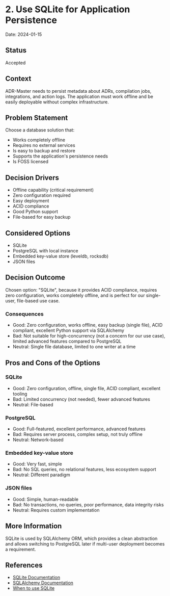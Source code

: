# 2. Use SQLite for Application Persistence

Date: 2024-01-15

## Status

Accepted

## Context

ADR-Master needs to persist metadata about ADRs, compilation jobs, integrations, and action logs. The application must work offline and be easily deployable without complex infrastructure.

## Problem Statement

Choose a database solution that:
- Works completely offline
- Requires no external services
- Is easy to backup and restore
- Supports the application's persistence needs
- Is FOSS licensed

## Decision Drivers

* Offline capability (critical requirement)
* Zero configuration required
* Easy deployment
* ACID compliance
* Good Python support
* File-based for easy backup

## Considered Options

* SQLite
* PostgreSQL with local instance
* Embedded key-value store (leveldb, rocksdb)
* JSON files

## Decision Outcome

Chosen option: "SQLite", because it provides ACID compliance, requires zero configuration, works completely offline, and is perfect for our single-user, file-based use case.

### Consequences

* Good: Zero configuration, works offline, easy backup (single file), ACID compliant, excellent Python support via SQLAlchemy
* Bad: Not suitable for high-concurrency (not a concern for our use case), limited advanced features compared to PostgreSQL
* Neutral: Single file database, limited to one writer at a time

## Pros and Cons of the Options

### SQLite

* Good: Zero configuration, offline, single file, ACID compliant, excellent tooling
* Bad: Limited concurrency (not needed), fewer advanced features
* Neutral: File-based

### PostgreSQL

* Good: Full-featured, excellent performance, advanced features
* Bad: Requires server process, complex setup, not truly offline
* Neutral: Network-based

### Embedded key-value store

* Good: Very fast, simple
* Bad: No SQL queries, no relational features, less ecosystem support
* Neutral: Different paradigm

### JSON files

* Good: Simple, human-readable
* Bad: No transactions, no queries, poor performance, data integrity risks
* Neutral: Requires custom implementation

## More Information

SQLite is used by SQLAlchemy ORM, which provides a clean abstraction and allows switching to PostgreSQL later if multi-user deployment becomes a requirement.

## References

* [SQLite Documentation](https://sqlite.org/docs.html)
* [SQLAlchemy Documentation](https://www.sqlalchemy.org/)
* [When to use SQLite](https://sqlite.org/whentouse.html)
